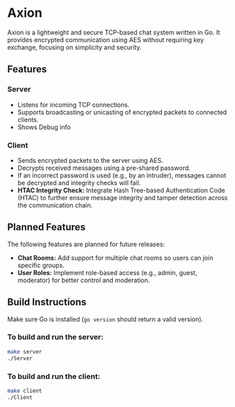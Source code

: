 # Axion

Axion is a lightweight and secure TCP-based chat system written in Go. It provides encrypted communication using AES without requiring key exchange, focusing on simplicity and security.

## Features

### Server
- Listens for incoming TCP connections.
- Supports broadcasting or unicasting of encrypted packets to connected clients.
- Shows Debug info 

### Client
- Sends encrypted packets to the server using AES.
- Decrypts received messages using a pre-shared password.
- If an incorrect password is used (e.g., by an intruder), messages cannot be decrypted and integrity checks will fail.
- **HTAC Integrity Check:** Integrate Hash Tree-based Authentication Code (HTAC) to further ensure message integrity and tamper detection across the communication chain.

## Planned Features

The following features are planned for future releases:

- **Chat Rooms:** Add support for multiple chat rooms so users can join specific groups.
- **User Roles:** Implement role-based access (e.g., admin, guest, moderator) for better control and moderation.

## Build Instructions

Make sure Go is installed (`go version` should return a valid version).

### To build and run the server:
```bash
make server
./Server
```

### To build and run the client:

```bash
make client
./Client
```


